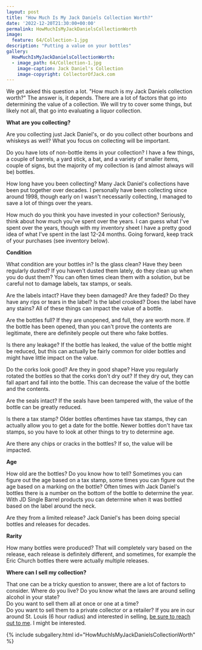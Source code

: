 ```yaml
---
layout: post
title: "How Much Is My Jack Daniels Collection Worth?"
date: '2022-12-20T21:30:00+00:00'
permalink: HowMuchIsMyJackDanielsCollectionWorth
image:
  feature: 64/Collection-1.jpg
description: "Putting a value on your bottles"
gallery:
  HowMuchIsMyJackDanielsCollectionWorth:
  - image_path: 64/Collection-1.jpg
    image-caption: Jack Daniel's Collection
    image-copyright: CollectorOfJack.com
---
```

We get asked this question a lot.  "How much is my Jack Daniels collection worth?"  The answer is, it depends.  There are a lot of factors that go into determining the value of a collection.  We will try to cover some things, but likely not all, that go into evaluating a liquor collection.


**What are you collecting?**

Are you collecting just Jack Daniel's, or do you collect other bourbons and whiskeys as well? What you focus on collecting will be important.

Do you have lots of non-bottle items in your collection? I have a few things, a couple of barrels, a yard stick, a bat, and a variety of smaller items, couple of signs, but the majority of my collection is (and almost always will be) bottles.

How long have you been collecting? Many Jack Daniel's collections have been put together over decades. I personally have been collecting since around 1998, though early on I wasn't necessarily collecting, I managed to save a lot of things over the years.

How much do you think you have invested in your collection? Seriously, think about how much you've spent over the years. I can guess what I've spent over the years, though with my inventory sheet I have a pretty good idea of what I've spent in the last 12-24 months. Going forward, keep track of your purchases (see inventory below).

**Condition**

What condition are your bottles in? Is the glass clean? Have they been regularly dusted? If you haven't dusted them lately, do they clean up when you do dust them? You can often times clean them with a solution, but be careful not to damage labels, tax stamps, or seals.

Are the labels intact? Have they been damaged? Are they faded? Do they have any rips or tears in the label? Is the label crooked? Does the label have any stains? All of these things can impact the value of a bottle.

Are the bottles full? If they are unopened, and full, they are worth more. If the bottle has been opened, than you can't prove the contents are legitimate, there are definitely people out there who fake bottles. 

Is there any leakage? If the bottle has leaked, the value of the bottle might be reduced, but this can actually be fairly common for older bottles and might have little impact on the value.

Do the corks look good? Are they in good shape? Have you regularly rotated the bottles so that the corks don't dry out? If they dry out, they can fall apart and fall into the bottle.  This can decrease the value of the bottle and the contents.

Are the seals intact? If the seals have been tampered with, the value of the bottle can be greatly reduced.

Is there a tax stamp? Older bottles oftentimes have tax stamps, they can actually allow you to get a date for the bottle. Newer bottles don't have tax stamps, so you have to look at other things to try to determine age.

Are there any chips or cracks in the bottles? If so, the value will be impacted.


**Age**

How old are the bottles? Do you know how to tell? Sometimes you can figure out the age based on a tax stamp, some times you can figure out the age based on a marking on the bottle? Often times with Jack Daniel's bottles there is a number on the bottom of the bottle to determine the year. With JD Single Barrel products you can determine when it was bottled based on the label around the neck.

Are they from a limited release? Jack Daniel's has been doing special bottles and releases for decades. 

**Rarity**

How many bottles were produced? That will completely vary based on the release, each release is definitely different, and sometimes, for example the Eric Church bottles there were actually multiple releases.


**Where can I sell my collection?**

That one can be a tricky question to answer, there are a lot of factors to consider.
Where do you live? 
Do you know what the laws are around selling alcohol in your state?  
Do you want to sell them all at once or one at a time?  
Do you want to sell them to a private collector or a retailer? 
If you are in our around St. Louis (6 hour radius) and interested in selling, [be sure to reach out to me](/contact). I might be interested.

{% include subgallery.html id="HowMuchIsMyJackDanielsCollectionWorth" %}

